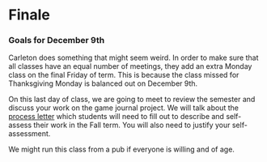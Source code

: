 # Finale

### Goals for December 9th

Carleton does something that might seem weird. In order to make sure that all classes have an equal number of meetings, they add an extra Monday class on the final Friday of term. This is because the class missed for Thanksgiving Monday is balanced out on December 9th.&#x20;

On this last day of class, we are going to meet to review the semester and discuss your work on the game journal project. We will talk about the [process letter](../course-info/syllabus/coursework/process-letters.md) which students will need to fill out to describe and self-assess their work in the Fall term. You will also need to justify your self-assessment.&#x20;

We might run this class from a pub if everyone is willing and of age.&#x20;
